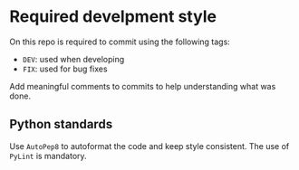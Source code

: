 # Required develpment style
On this repo is required to commit using the following tags:
- `DEV`: used when developing
- `FIX`: used for bug fixes

Add meaningful comments to commits to help understanding what was done.

## Python standards
Use `AutoPep8` to autoformat the code and keep style consistent.
The use of `PyLint` is mandatory.
